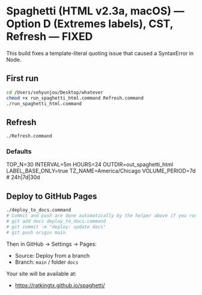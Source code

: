 # Spaghetti (HTML v2.3a, macOS) — Option D (Extremes labels), CST, Refresh — FIXED
This build fixes a template-literal quoting issue that caused a SyntaxError in Node.

## First run
```zsh
cd /Users/sehyunjou/Desktop/whatever
chmod +x run_spaghetti_html.command Refresh.command
./run_spaghetti_html.command
```

## Refresh
```zsh
./Refresh.command
```

### Defaults
TOP_N=30
INTERVAL=5m
HOURS=24
OUTDIR=out_spaghetti_html
LABEL_BASE_ONLY=true
TZ_NAME=America/Chicago
VOLUME_PERIOD=7d    # 24h|7d|30d

## Deploy to GitHub Pages
```zsh
./deploy_to_docs.command
# Commit and push are done automatically by the helper above if you run manually:
# git add docs deploy_to_docs.command
# git commit -m "deploy: update docs"
# git push origin main
```

Then in GitHub → Settings → Pages:
- Source: Deploy from a branch
- Branch: `main` / folder `docs`

Your site will be available at:
- https://ratkingtx.github.io/spaghetti/
